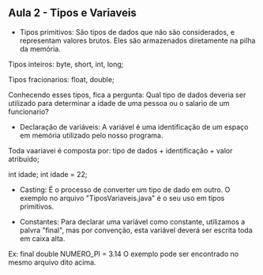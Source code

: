 ## Aula 2 - Tipos e Variaveis

- Tipos primitivos: São tipos de dados que não são considerados, e representam valores brutos. Eles são armazenados diretamente na pilha da memória.

Tipos inteiros:
byte, short, int, long;

Tipos fracionarios:
float, double;

Conhecendo esses tipos, fica a pergunta: Qual tipo de dados deveria ser utilizado para determinar a idade de uma pessoa ou o salario de um funcionario?

- Declaração de variáveis:
A variável é uma identificação de um espaço em memória utilizado pelo nosso programa. 

Toda vaariavei é composta por: 
tipo de dados + identificação + valor atribuído;

<Tipo> <nomeVariavel> <atribuicaoDeValorOpcional>

int idade;
int idade = 22;

- Casting: É o processo de converter um tipo de dado em outro. O exemplo no arquivo "TiposVariaveis.java" é o seu uso em tipos primitivos.

- Constantes: Para declarar uma variável como constante, utilizamos a palvra "final", mas por convenção, esta variável deverá ser escrita toda em caixa alta.

Ex: final double NUMERO_PI = 3.14
O exemplo pode ser encontrado no mesmo arquivo dito acima.


